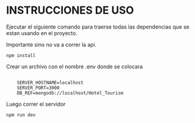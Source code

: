# INSTRUCCIONES DE USO 


Ejecutar el siguiente comando para traerse todas las dependencias que se estan usando en el proyecto.

Importante sino no va a correr la api.

```
npm install 
```

Crear un archivo con el nombre .env donde se colocara 

``` 
	
	SERVER_HOSTNAME=localhost
	SERVER_PORT=3000
	DB_REF=mongodb://localhost/Hotel_Tourism

```

Luego correr el servidor 

```
npm run dev 
```

